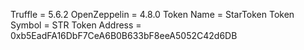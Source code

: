 Truffle = 5.6.2
OpenZeppelin = 4.8.0
Token Name = StarToken
Token Symbol = STR
Token Address = 0xb5EadFA16DbF7CeA6B0B633bF8eeA5052C42d6DB